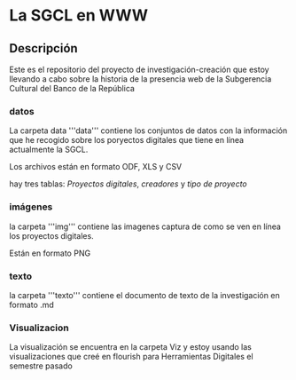 # La SGCL en WWW

## Descripción

Este es el repositorio del proyecto de investigación-creación que estoy llevando a cabo sobre la historia de la presencia web de la Subgerencia Cultural del Banco de la República

### datos

La carpeta data '''data''' contiene los conjuntos de datos con la información que he recogido sobre los poryectos digitales que tiene en línea actualmente la SGCL.

Los archivos están en formato ODF, XLS y CSV

hay tres tablas: _Proyectos digitales_, _creadores_ y _tipo de proyecto_ 

### imágenes

la carpeta '''img''' contiene las imagenes captura de como se ven en línea los proyectos digitales. 

Están en formato PNG

### texto

la carpeta '''texto''' contiene el documento de texto de la investigación en formato .md

### Visualizacion

La visualización se encuentra en la carpeta Viz y estoy usando las visualizaciones que creé en flourish para Herramientas Digitales el semestre pasado

